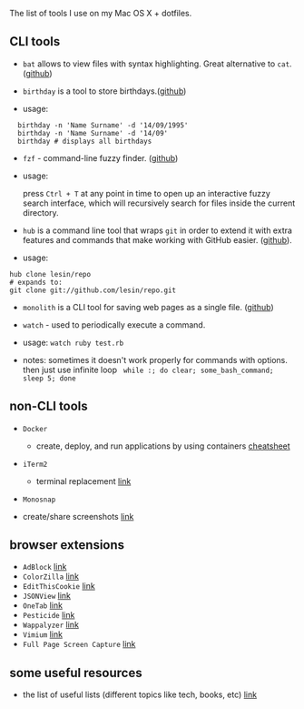 The list of tools I use on my Mac OS X + dotfiles.

## CLI tools

- `bat` allows to view files with syntax highlighting. Great alternative to `cat`. ([github](https://github.com/sharkdp/bat))

- `birthday` is a tool to store birthdays.([github](https://github.com/IonicaBizau/birthday))
 - usage:
 ```shell
   birthday -n 'Name Surname' -d '14/09/1995'
   birthday -n 'Name Surname' -d '14/09'
   birthday # displays all birthdays
 ```

- `fzf` - command-line fuzzy finder. ([github](https://github.com/junegunn/fzf))
 - usage:

   press `Ctrl + T` at any point in time to open up an interactive fuzzy search interface, which will recursively search for files inside the current directory.

- `hub` is a command line tool that wraps `git` in order to extend it with extra features and commands that make working with GitHub easier. ([github](https://github.com/github/hub)).
 - usage:
  ```shell
  hub clone lesin/repo
  # expands to:
  git clone git://github.com/lesin/repo.git
  ```

- `monolith` is a CLI tool for saving web pages as a single file. ([github](https://github.com/Y2Z/monolith))

- `watch` - used to periodically execute a command.
 - usage: `watch ruby test.rb`
 - notes: sometimes it doesn't work properly for commands with options. then just use infinite loop ` while :; do clear; some_bash_command; sleep 5; done`



## non-CLI tools

- `Docker`
  - create, deploy, and run applications by using containers [cheatsheet](https://github.com/wsargent/docker-cheat-sheet)

- `iTerm2`
  - terminal replacement [link](https://iterm2.com)

- `Monosnap`
 - create/share screenshots [link](https://monosnap.com)


## browser extensions

- `AdBlock` [link](http://getadblock.com/)
- `ColorZilla` [link](https://chrome.google.com/webstore/detail/colorzilla/bhlhnicpbhignbdhedgjhgdocnmhomnp)
- `EditThisCookie` [link](http://www.editthiscookie.com)
- `JSONView` [link](https://chrome.google.com/webstore/detail/jsonview/chklaanhfefbnpoihckbnefhakgolnmc)
- `OneTab` [link](https://chrome.google.com/webstore/detail/onetab/chphlpgkkbolifaimnlloiipkdnihall)
- `Pesticide` [link](https://chrome.google.com/webstore/detail/pesticide-for-chrome/bblbgcheenepgnnajgfpiicnbbdmmooh)
- `Wappalyzer` [link](https://www.wappalyzer.com/)
- `Vimium` [link](https://chrome.google.com/webstore/detail/vimium/dbepggeogbaibhgnhhndojpepiihcmeb)
- `Full Page Screen Capture` [link](https://chrome.google.com/webstore/detail/full-page-screen-capture/fdpohaocaechififmbbbbbknoalclacl)

## some useful resources

- the list of useful lists (different topics like tech, books, etc) [link](https://github.com/sindresorhus/awesome)

